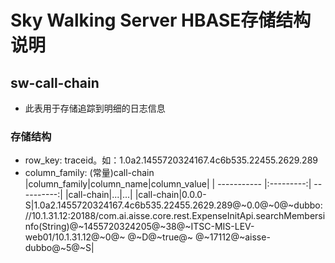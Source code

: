 # Sky Walking Server HBASE存储结构说明
## sw-call-chain
- 此表用于存储追踪到明细的日志信息
### 存储结构
- row_key: traceid。如：1.0a2.1455720324167.4c6b535.22455.2629.289
- column_family: (常量)call-chain
|column_family|column_name|column_value|
| ----------- |:---------:| ----------:|
|call-chain|...|...|
|call-chain|0.0.0-S|1.0a2.1455720324167.4c6b535.22455.2629.289@~0.0@~0@~dubbo://10.1.31.12:20188/com.ai.aisse.core.rest.ExpenseInitApi.searchMembersinfo(String)@~1455720324205@~38@~ITSC-MIS-LEV-web01/10.1.31.12@~0@~ @~D@~true@~ @~17112@~aisse-dubbo@~5@~S|
